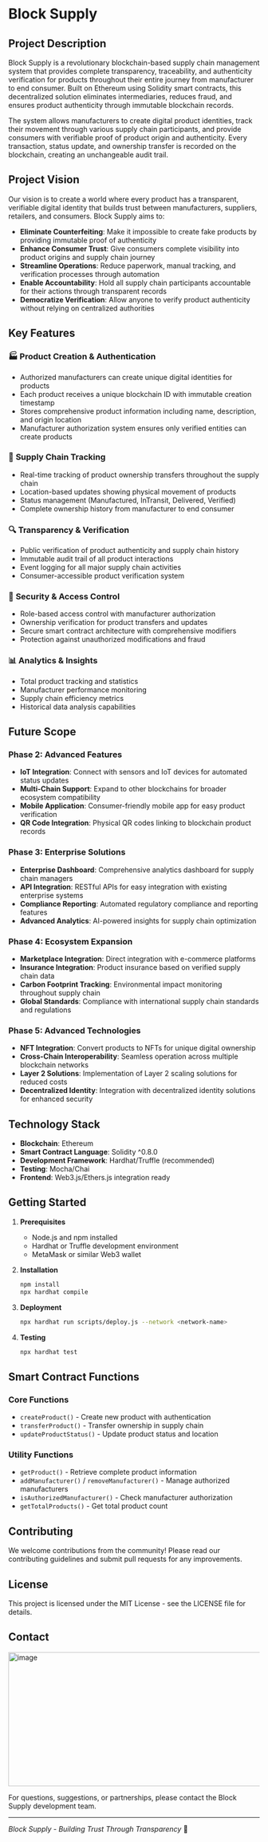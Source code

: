 # Block Supply

## Project Description

Block Supply is a revolutionary blockchain-based supply chain management system that provides complete transparency, traceability, and authenticity verification for products throughout their entire journey from manufacturer to end consumer. Built on Ethereum using Solidity smart contracts, this decentralized solution eliminates intermediaries, reduces fraud, and ensures product authenticity through immutable blockchain records.

The system allows manufacturers to create digital product identities, track their movement through various supply chain participants, and provide consumers with verifiable proof of product origin and authenticity. Every transaction, status update, and ownership transfer is recorded on the blockchain, creating an unchangeable audit trail.

## Project Vision

Our vision is to create a world where every product has a transparent, verifiable digital identity that builds trust between manufacturers, suppliers, retailers, and consumers. Block Supply aims to:

- **Eliminate Counterfeiting**: Make it impossible to create fake products by providing immutable proof of authenticity
- **Enhance Consumer Trust**: Give consumers complete visibility into product origins and supply chain journey
- **Streamline Operations**: Reduce paperwork, manual tracking, and verification processes through automation
- **Enable Accountability**: Hold all supply chain participants accountable for their actions through transparent records
- **Democratize Verification**: Allow anyone to verify product authenticity without relying on centralized authorities

## Key Features

### 🏭 **Product Creation & Authentication**
- Authorized manufacturers can create unique digital identities for products
- Each product receives a unique blockchain ID with immutable creation timestamp
- Stores comprehensive product information including name, description, and origin location
- Manufacturer authorization system ensures only verified entities can create products

### 🚚 **Supply Chain Tracking**
- Real-time tracking of product ownership transfers throughout the supply chain
- Location-based updates showing physical movement of products
- Status management (Manufactured, InTransit, Delivered, Verified)
- Complete ownership history from manufacturer to end consumer

### 🔍 **Transparency & Verification**
- Public verification of product authenticity and supply chain history
- Immutable audit trail of all product interactions
- Event logging for all major supply chain activities
- Consumer-accessible product verification system

### 🔐 **Security & Access Control**
- Role-based access control with manufacturer authorization
- Ownership verification for product transfers and updates
- Secure smart contract architecture with comprehensive modifiers
- Protection against unauthorized modifications and fraud

### 📊 **Analytics & Insights**
- Total product tracking and statistics
- Manufacturer performance monitoring
- Supply chain efficiency metrics
- Historical data analysis capabilities

## Future Scope

### Phase 2: Advanced Features
- **IoT Integration**: Connect with sensors and IoT devices for automated status updates
- **Multi-Chain Support**: Expand to other blockchains for broader ecosystem compatibility
- **Mobile Application**: Consumer-friendly mobile app for easy product verification
- **QR Code Integration**: Physical QR codes linking to blockchain product records

### Phase 3: Enterprise Solutions
- **Enterprise Dashboard**: Comprehensive analytics dashboard for supply chain managers
- **API Integration**: RESTful APIs for easy integration with existing enterprise systems
- **Compliance Reporting**: Automated regulatory compliance and reporting features
- **Advanced Analytics**: AI-powered insights for supply chain optimization

### Phase 4: Ecosystem Expansion
- **Marketplace Integration**: Direct integration with e-commerce platforms
- **Insurance Integration**: Product insurance based on verified supply chain data
- **Carbon Footprint Tracking**: Environmental impact monitoring throughout supply chain
- **Global Standards**: Compliance with international supply chain standards and regulations

### Phase 5: Advanced Technologies
- **NFT Integration**: Convert products to NFTs for unique digital ownership
- **Cross-Chain Interoperability**: Seamless operation across multiple blockchain networks
- **Layer 2 Solutions**: Implementation of Layer 2 scaling solutions for reduced costs
- **Decentralized Identity**: Integration with decentralized identity solutions for enhanced security

## Technology Stack

- **Blockchain**: Ethereum
- **Smart Contract Language**: Solidity ^0.8.0
- **Development Framework**: Hardhat/Truffle (recommended)
- **Testing**: Mocha/Chai
- **Frontend**: Web3.js/Ethers.js integration ready

## Getting Started

1. **Prerequisites**
   - Node.js and npm installed
   - Hardhat or Truffle development environment
   - MetaMask or similar Web3 wallet

2. **Installation**
   ```bash
   npm install
   npx hardhat compile
   ```

3. **Deployment**
   ```bash
   npx hardhat run scripts/deploy.js --network <network-name>
   ```

4. **Testing**
   ```bash
   npx hardhat test
   ```

## Smart Contract Functions

### Core Functions
- `createProduct()` - Create new product with authentication
- `transferProduct()` - Transfer ownership in supply chain
- `updateProductStatus()` - Update product status and location

### Utility Functions
- `getProduct()` - Retrieve complete product information
- `addManufacturer()` / `removeManufacturer()` - Manage authorized manufacturers
- `isAuthorizedManufacturer()` - Check manufacturer authorization
- `getTotalProducts()` - Get total product count

## Contributing

We welcome contributions from the community! Please read our contributing guidelines and submit pull requests for any improvements.

## License

This project is licensed under the MIT License - see the LICENSE file for details.

## Contact
<img width="1365" height="268" alt="image" src="https://github.com/user-attachments/assets/ec36976f-d82e-488d-87aa-b4bb676195b1" />


For questions, suggestions, or partnerships, please contact the Block Supply development team.

---

*Block Supply - Building Trust Through Transparency* 🔗
